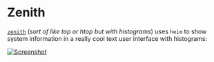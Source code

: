 # Zenith

[`zenith`](https://github.com/bvaisvil/zenith) (*sort of like top or htop but with histograms*)
uses `heim` to show system information in a really cool text user interface
with histograms:

[![Screenshot](https://raw.githubusercontent.com/bvaisvil/zenith/master/assets/screenshot.png)](https://github.com/bvaisvil/zenith)
